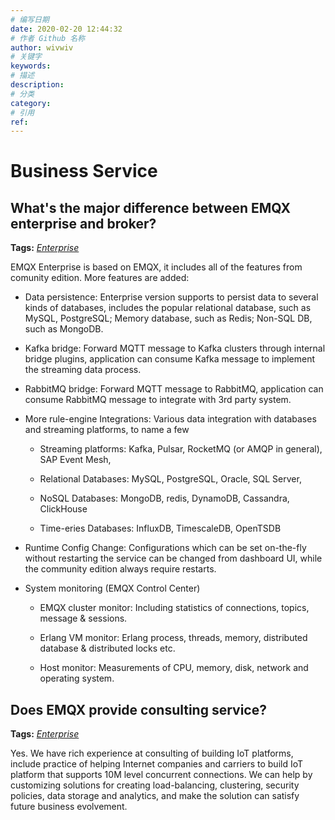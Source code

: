 ```yaml
---
# 编写日期
date: 2020-02-20 12:44:32
# 作者 Github 名称
author: wivwiv
# 关键字
keywords:
# 描述
description:
# 分类
category:
# 引用
ref:
---
```


# Business Service

## What's the major difference between EMQX enterprise and broker?

**Tags:** [*Enterprise*](tags.md#enterprise)


EMQX Enterprise is based on EMQX, it includes all of the features from comunity edition. More features are added:


- Data persistence: Enterprise version supports to persist data to several kinds of databases, includes the popular relational database, such as MySQL, PostgreSQL; Memory database, such as Redis; Non-SQL DB, such as MongoDB.

- Kafka bridge: Forward MQTT message to Kafka clusters through internal bridge plugins, application can consume Kafka message to implement the streaming data process.

- RabbitMQ bridge: Forward MQTT message to RabbitMQ, application can consume RabbitMQ message to integrate with 3rd party system.

- More rule-engine Integrations: Various data integration with databases and streaming platforms, to name a few

  - Streaming platforms: Kafka, Pulsar, RocketMQ (or AMQP in general), SAP Event Mesh,

  - Relational Databases: MySQL, PostgreSQL, Oracle, SQL Server,

  - NoSQL Databases: MongoDB, redis, DynamoDB, Cassandra, ClickHouse

  - Time-eries Databases: InfluxDB, TimescaleDB, OpenTSDB

- Runtime Config Change: Configurations which can be set on-the-fly without restarting the service can be changed from dashboard UI, while the community edition always require restarts.

- System monitoring (EMQX Control Center)

  - EMQX cluster monitor: Including statistics of connections, topics, message & sessions.

  - Erlang VM monitor: Erlang process, threads, memory, distributed database & distributed locks etc.

  - Host monitor: Measurements of CPU, memory, disk, network and operating system.

## Does EMQX provide consulting service?

**Tags:** [*Enterprise*](tags.md#enterprise)


Yes. We have rich experience at consulting of building IoT platforms, include practice of helping Internet companies and carriers to build IoT platform that supports 10M level concurrent connections. We can help by customizing solutions for creating load-balancing, clustering, security policies, data storage and analytics, and make the solution can satisfy future business evolvement.
